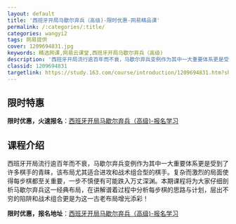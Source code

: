 ```yaml
---
layout: default
title: '西班牙开局马歇尔弃兵（高级)-限时优惠-网易精品课'
permalink: /:categories/:title/
categories: wangyi2
tags: 网易提供
cover: 1209694831.jpg
keywords: 精选网课,网易云课堂,西班牙开局马歇尔弃兵（高级)
description: '西班牙开局流行逾百年而不衰，马歇尔弃兵变例作为其中一大重要体系更是受到了许多棋手的青睐，该布局尤其适合进攻和战术组合型的'
classid: 1209694831
targetlink: https://study.163.com/course/introduction/1209694831.htm?share=1&shareId=1025206652&utm_campaign=share&utm_medium=iphoneShare&utm_source=&utm_u=1025206652
---
```


## 限时特惠

**限时优惠，火速报名**：[西班牙开局马歇尔弃兵（高级)-报名学习](https://study.163.com/course/introduction/1209694831.htm?share=1&shareId=1025206652&utm_campaign=share&utm_medium=iphoneShare&utm_source=&utm_u=1025206652)

## 课程介绍

西班牙开局流行逾百年而不衰，马歇尔弃兵变例作为其中一大重要体系更是受到了许多棋手的青睐，该布局尤其适合进攻和战术组合型的棋手。复杂而激烈的局面使得每步棋都至关重要，一步不慎便有可能跌入万丈深渊。本期课程将为大家仔细剖析马歇尔弃兵这一经典布局，在讲解谱着过程中分析每步棋的思路与计划，层出不穷的陷阱和战术组合更是为这一古老布局增光添彩！

**限时优惠，报名地址**：[西班牙开局马歇尔弃兵（高级)-报名学习](https://study.163.com/course/introduction/1209694831.htm?share=1&shareId=1025206652&utm_campaign=share&utm_medium=iphoneShare&utm_source=&utm_u=1025206652)

